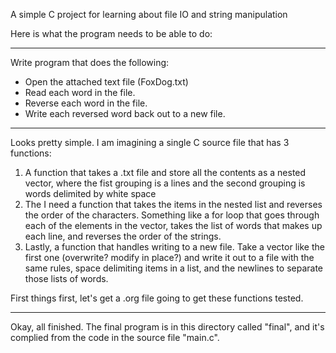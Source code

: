 A simple C project for learning about file IO and string manipulation

Here is what the program needs to be able to do:

---
Write program that does the following:
+ Open the attached text file (FoxDog.txt)
+ Read each word in the file.
+ Reverse each word in the file.
+ Write each reversed word back out to a new file.
---

Looks pretty simple. I am imagining a single C source file that has 3 functions:
1. A function that takes a .txt file and store all the contents as a nested vector, where the fist grouping is a lines and the second grouping is words delimited by white space
2. The I need a function that takes the items in the nested list and reverses the order of the characters. Something like a for loop that goes through each of the elements in the vector, takes the list of words that makes up each line, and reverses the order of the strings.
3. Lastly, a function that handles writing to a new file. Take a vector like the first one (overwrite? modify in place?) and write it out to a file with the same rules, space delimiting items in a list, and the newlines to separate those lists of words.


First things first, let's get a .org file going to get these functions tested.

---
Okay, all finished. The final program is in this directory called "final", and it's complied from the code in the source file "main.c".
